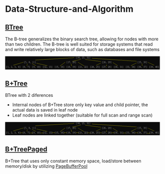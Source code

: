 
# Data-Structure-and-Algorithm

## [BTree](https://github.com/r96922081/Data-Structure-and-Algorithm/blob/main/DSA_C%23/BTree/B%2BTree.cs)
The B-tree generalizes the binary search tree, allowing for nodes with more than two children.
The B-tree is well suited for storage systems that read and write relatively large blocks of data, 
such as databases and file systems

![enter image description here](https://github.com/r96922081/r96922081.github.io/blob/main/DSA/btree.png?raw=true)

## [B+Tree](https://github.com/r96922081/Data-Structure-and-Algorithm/blob/main/DSA_C%23/BTree/B%2BTree.cs)
BTree with 2 diferences

 - Internal nodes of B+Tree store only key value and child pointer, the actual data is saved in leaf node
 - Leaf nodes are linked together (suitable for full scan and range scan)

![enter image description here](https://github.com/r96922081/r96922081.github.io/blob/main/DSA/b+tree.png?raw=true)

## [B+TreePaged](https://github.com/r96922081/Data-Structure-and-Algorithm/blob/main/DSA_C%23/BTree/B%2BTreePaged.cs)

B+Tree that uses only constant memory space, load/store between memory/disk by utilizing [PageBufferPool](https://github.com/r96922081/Data-Structure-and-Algorithm/blob/main/DSA_C#/PageBufferPool/PageBufferPool.cs)

